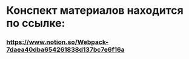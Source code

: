 # Конспект материалов находится по ссылке: 
### https://www.notion.so/Webpack-7daea40dba654261838d137bc7e6f16a